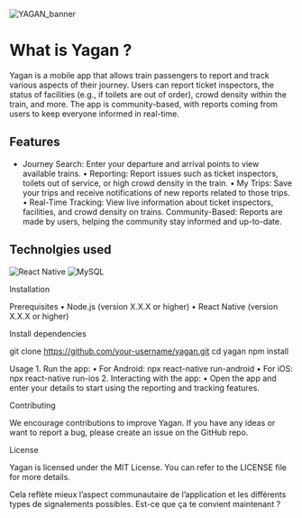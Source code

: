 ![YAGAN_banner](https://github.com/user-attachments/assets/b3ae6a58-7897-4d63-af57-3e0e6fccb3d0)
# What is Yagan ?

Yagan is a mobile app that allows train passengers to report and track various aspects of their journey. Users can report ticket inspectors, the status of facilities (e.g., if toilets are out of order), crowd density within the train, and more. The app is community-based, with reports coming from users to keep everyone informed in real-time.

## Features
- Journey Search: Enter your departure and arrival points to view available trains.
	•	Reporting: Report issues such as ticket inspectors, toilets out of service, or high crowd density in the train.
	•	My Trips: Save your trips and receive notifications of new reports related to those trips.
	•	Real-Time Tracking: View live information about ticket inspectors, facilities, and crowd density on trains.
		Community-Based: Reports are made by users, helping the community stay informed and up-to-date.
 ## Technolgies used
![React Native](https://img.shields.io/badge/ReactNative-222222?style=for-the-badge&logo=React&logoColor=)
![MySQL](https://shields.io/badge/MySQL-lightgrey?logo=mysql&style=plastic&logoColor=white&labelColor=blue)

Installation

Prerequisites
	•	Node.js (version X.X.X or higher)
	•	React Native (version X.X.X or higher)

Install dependencies

git clone https://github.com/your-username/yagan.git
cd yagan
npm install

Usage
	1.	Run the app:
	•	For Android: npx react-native run-android
	•	For iOS: npx react-native run-ios
	2.	Interacting with the app:
	•	Open the app and enter your details to start using the reporting and tracking features.

Contributing

We encourage contributions to improve Yagan. If you have any ideas or want to report a bug, please create an issue on the GitHub repo.

License

Yagan is licensed under the MIT License. You can refer to the LICENSE file for more details.

Cela reflète mieux l’aspect communautaire de l’application et les différents types de signalements possibles. Est-ce que ça te convient maintenant ?

